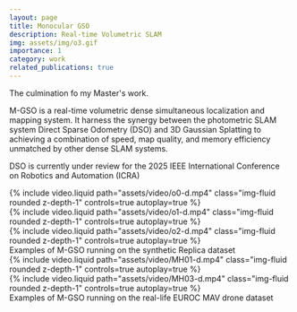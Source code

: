 ```yaml
---
layout: page
title: Monocular GSO
description: Real-time Volumetric SLAM
img: assets/img/o3.gif
importance: 1
category: work
related_publications: true
---
```


The culmination fo my Master's work.

M-GSO is a real-time volumetric dense simultaneous localization and mapping system. It harness the synergy between the photometric SLAM system Direct Sparse Odometry (DSO) and 3D Gaussian Splatting to achieving a combination of speed, map quality, and memory efficiency unmatched by other dense SLAM systems.

DSO is currently under review for the 2025 IEEE International Conference on Robotics and Automation (ICRA)

<div class="row">
    <div class="col-sm mt-3 mt-md-0">
        {% include video.liquid path="assets/video/o0-d.mp4" class="img-fluid rounded z-depth-1" controls=true autoplay=true %}
    </div>
    <div class="col-sm mt-3 mt-md-0">
        {% include video.liquid path="assets/video/o1-d.mp4" class="img-fluid rounded z-depth-1" controls=true autoplay=true %}
    </div>
    <div class="col-sm mt-3 mt-md-0">
        {% include video.liquid path="assets/video/o2-d.mp4" class="img-fluid rounded z-depth-1" controls=true autoplay=true %}
    </div>
</div>
<div class="caption">
    Examples of M-GSO running on the synthetic Replica dataset
</div>

<div class="row mt-3">
    <div class="col-sm mt-3 mt-md-0">
        {% include video.liquid path="assets/video/MH01-d.mp4" class="img-fluid rounded z-depth-1" controls=true autoplay=true %}
    </div>
    <div class="col-sm mt-3 mt-md-0">
        {% include video.liquid path="assets/video/MH03-d.mp4" class="img-fluid rounded z-depth-1" controls=true autoplay=true %}
    </div>
</div>
<div class="caption">
    Examples of M-GSO running on the real-life EUROC MAV drone dataset
</div>
